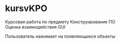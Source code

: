 # kursvKPO
Курсовая работа по предмету Конструирование ПО  
Оценка взаимодействия GUI  

Пользователь нажимает на появляющиеся объекты

